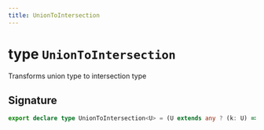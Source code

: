 ```yaml
---
title: UnionToIntersection
---
```


# type `UnionToIntersection`

Transforms union type to intersection type

## Signature


```typescript
export declare type UnionToIntersection<U> = (U extends any ? (k: U) => void : never) extends (k: infer I) => void ? I : never;
```